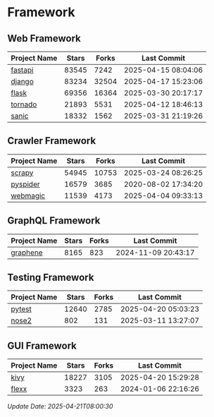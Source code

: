 # Framework

## Web Framework
| Project Name | Stars | Forks | Last Commit |
| ------------ | ----- | ----- | ----------- |
| [fastapi](https://github.com/fastapi/fastapi) | 83545 | 7242 | 2025-04-15 08:04:06 |
| [django](https://github.com/django/django) | 83234 | 32504 | 2025-04-17 15:23:06 |
| [flask](https://github.com/pallets/flask) | 69356 | 16364 | 2025-03-30 20:17:17 |
| [tornado](https://github.com/tornadoweb/tornado) | 21893 | 5531 | 2025-04-12 18:46:13 |
| [sanic](https://github.com/sanic-org/sanic) | 18332 | 1562 | 2025-03-31 21:19:26 |

## Crawler Framework
| Project Name | Stars | Forks | Last Commit |
| ------------ | ----- | ----- | ----------- |
| [scrapy](https://github.com/scrapy/scrapy) | 54945 | 10753 | 2025-03-24 08:26:25 |
| [pyspider](https://github.com/binux/pyspider) | 16579 | 3685 | 2020-08-02 17:34:20 |
| [webmagic](https://github.com/code4craft/webmagic) | 11539 | 4173 | 2025-04-04 09:33:13 |

## GraphQL Framework
| Project Name | Stars | Forks | Last Commit |
| ------------ | ----- | ----- | ----------- |
| [graphene](https://github.com/graphql-python/graphene) | 8165 | 823 | 2024-11-09 20:43:17 |

## Testing Framework
| Project Name | Stars | Forks | Last Commit |
| ------------ | ----- | ----- | ----------- |
| [pytest](https://github.com/pytest-dev/pytest) | 12640 | 2785 | 2025-04-20 05:03:23 |
| [nose2](https://github.com/nose-devs/nose2) | 802 | 131 | 2025-03-11 13:27:07 |

## GUI Framework
| Project Name | Stars | Forks | Last Commit |
| ------------ | ----- | ----- | ----------- |
| [kivy](https://github.com/kivy/kivy) | 18227 | 3105 | 2025-04-20 15:29:28 |
| [flexx](https://github.com/flexxui/flexx) | 3323 | 263 | 2024-01-06 22:16:26 |

*Update Date: 2025-04-21T08:00:30*